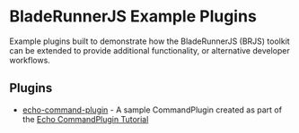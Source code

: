# BladeRunnerJS Example Plugins

Example plugins built to demonstrate how the BladeRunnerJS (BRJS) toolkit can be extended to provide additional functionality, or alternative developer workflows.

## Plugins

* [echo-command-plugin](echo-command-plugin) - A sample CommandPlugin created as part of the [Echo CommandPlugin Tutorial](http://bladerunnerjs.org/docs/extend/command_plugin_tutorial/)